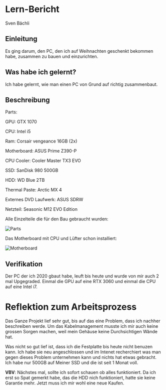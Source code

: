 # Lern-Bericht
Sven Bächli

## Einleitung

Es ging darum, den PC, den ich auf Weihnachten geschenkt bekommen habe, zusammen zu bauen und einzurichten.

## Was habe ich gelernt?

Ich habe gelernt, wie man einen PC von Grund auf richtig zusammenbaut.

## Beschreibung

Parts:

GPU: GTX 1070

CPU: Intel i5

Ram: Corsair vengeance 16GB (2x)

Motherboard: ASUS Prime Z390-P

CPU Cooler: Cooler Master TX3 EVO

SSD: SanDisk 980 500GB

HDD: WD Blue 2TB

Thermal Paste: Arctic MX 4

Externes DVD Laufwerk: ASUS SDRW

Netzteil: Seasonic M12 EVO Edition

Alle Einzelteile die für den Bau gebraucht wurden:

![Parts](https://user-images.githubusercontent.com/110892330/184816442-4665853c-3795-4229-a08c-d72e8ff68715.jpeg)

Das Motherboard mit CPU und Lüfter schon installiert:

![Motherboard](https://user-images.githubusercontent.com/110892330/184816421-5fa74461-f16b-43e9-b824-f509169da601.jpeg)


## Verifikation

Der PC der ich 2020 gbaut habe, leuft bis heute und wurde von mir auch 2 mal Upgegraded. Einmal die GPU auf eine RTX 3060 und einmal die CPU auf eine Intel i7.

# Reflektion zum Arbeitsprozess

Das Ganze Projekt lief sehr gut, bis auf das eine Problem, dass ich nachher beschreiben werde. Um das Kabelmanagement musste ich mir auch keine grossen Sorgen machen, weil mein Gehäuse keine Durchsichtigen Wände hat.

Was nicht so gut lief ist, dass ich die Festplatte bis heute nicht benuzen kann. Ich habe sie neu angeschlossen und im Intenet recherchiert was man gegen dieses Problem unternehmen kann und nichts hat etwas gebracht. Ich habe nur 500GB auf Meiner SSD und die ist seit 1 Monat voll.

**VBV**: Nächstes mal, sollte ich sofort schauen ob alles funktioniert. Da ich erst so Spat gemerkt habe, das die HDD nich funktioniert, hatte sie keine Garantie mehr. Jetzt muss ich mir wohl eine neue Kaufen.
